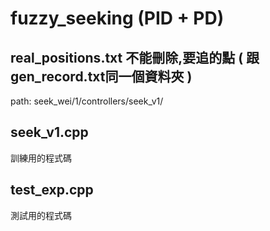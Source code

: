 # fuzzy_seeking (PID + PD)


## real_positions.txt 不能刪除,要追的點 ( 跟gen_record.txt同一個資料夾 )
path: seek_wei/1/controllers/seek_v1/

## seek_v1.cpp
訓練用的程式碼

## test_exp.cpp
測試用的程式碼
